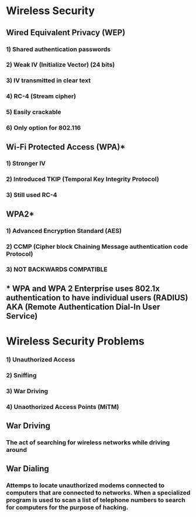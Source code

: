 # Wireless Security

## Wired Equivalent Privacy (WEP)

### 1) Shared authentication passwords

### 2) Weak IV (Initialize Vector) (24 bits)

### 3) IV transmitted in clear text

### 4) RC-4 (Stream cipher)

### 5) Easily crackable

### 6) Only option for 802.116

## Wi-Fi Protected Access (WPA)*

### 1) Stronger IV

### 2) Introduced TKIP (Temporal Key Integrity Protocol)

### 3) Still used RC-4

## WPA2*

### 1) Advanced Encryption Standard (AES)

### 2) CCMP (Cipher block Chaining Message authentication code Protocol)

### 3) NOT BACKWARDS COMPATIBLE

## * WPA and WPA 2 Enterprise uses 802.1x authentication to have individual users (RADIUS) AKA (Remote Authentication Dial-In User Service)

# Wireless Security Problems

### 1) Unauthorized Access

### 2) Sniffing

### 3) War Driving

### 4) Unaothorized Access Points (MiTM)

## War Driving

### The act of searching for wireless networks while driving around

## War Dialing

### Attemps to locate unauthorized modems connected to computers that are connected to networks. When a specialized program is used to scan a list of telephone numbers to search for computers for the purpose of hacking.
